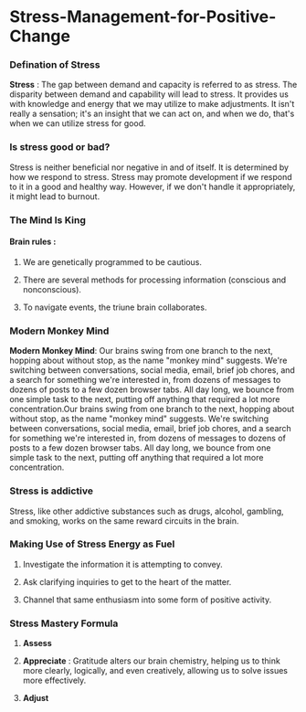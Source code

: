 # Stress-Management-for-Positive-Change

### Defination of Stress 

**Stress** : The gap between demand and capacity is referred to as stress. The disparity between demand and capability will lead to stress. It provides us with knowledge and energy that we may utilize to make adjustments. It isn't really a sensation; it's an insight that we can act on, and when we do, that's when we can utilize stress for good.

### Is stress good or bad?

Stress is neither beneficial nor negative in and of itself. It is determined by how we respond to stress. Stress may promote development if we respond to it in a good and healthy way. However, if we don't handle it appropriately, it might lead to burnout.

### The Mind Is King

#### Brain rules : 

1. We are genetically programmed to be cautious.

2. There are several methods for processing information (conscious and nonconscious).

3. To navigate events, the triune brain collaborates.


### Modern Monkey Mind

**Modern Monkey Mind**: Our brains swing from one branch to the next, hopping about without stop, as the name "monkey mind" suggests. We're switching between conversations, social media, email, brief job chores, and a search for something we're interested in, from dozens of messages to dozens of posts to a few dozen browser tabs. All day long, we bounce from one simple task to the next, putting off anything that required a lot more concentration.Our brains swing from one branch to the next, hopping about without stop, as the name "monkey mind" suggests. We're switching between conversations, social media, email, brief job chores, and a search for something we're interested in, from dozens of messages to dozens of posts to a few dozen browser tabs. All day long, we bounce from one simple task to the next, putting off anything that required a lot more concentration.


### Stress is addictive 

Stress, like other addictive substances such as drugs, alcohol, gambling, and smoking, works on the same reward circuits in the brain.

### Making Use of Stress Energy as Fuel

1. Investigate the information it is attempting to convey.

2. Ask clarifying inquiries to get to the heart of the matter.

3. Channel that same enthusiasm into some form of positive activity.

### Stress Mastery Formula 

1. **Assess** 

2. **Appreciate** : Gratitude alters our brain chemistry, helping us to think more clearly, logically, and even creatively, allowing us to solve issues more effectively.

3. **Adjust** 

